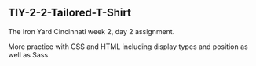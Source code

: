 ## TIY-2-2-Tailored-T-Shirt

The Iron Yard Cincinnati week 2, day 2 assignment.

More practice with CSS and HTML including display types and position as well as Sass.